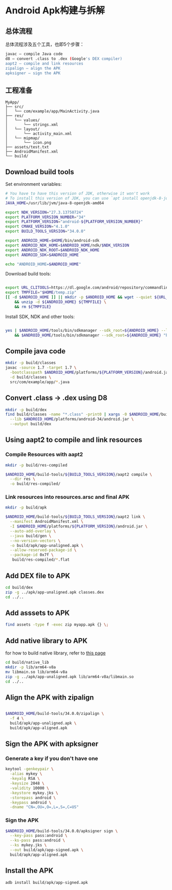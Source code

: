 
# Android Apk构建与拆解

## 总体流程

总体流程涉及五个工具，也即5个步骤：

```bash
javac – compile Java code
d8 – convert .class to .dex (Google's DEX compiler)
aapt2 – compile and link resources
zipalign – align the APK
apksigner – sign the APK
```


## 工程准备

```
MyApp/
├── src/
│   └── com/example/app/MainActivity.java
├── res/
│   └── values/
│       └── strings.xml
│   └── layout/
│       └── activity_main.xml
│   └── mipmap/
│       └── icon.png
├── assets/test.txt
├── AndroidManifest.xml
└── build/
```


## Download build tools

Set environment variables:

```bash
# You have to have this version of JDK, otherwise it won't work
# To install this version of JDK, you can use `apt install openjdk-8-jdk`
JAVA_HOME=/usr/lib/jvm/java-8-openjdk-amd64 

export NDK_VERSION="27.3.13750724"
export PLATFORM_VERSION_NUMBER="34"
export PLATFORM_VERSION="android-${PLATFORM_VERSION_NUMBER}"
export CMAKE_VERSION="4.1.0"
export BUILD_TOOLS_VERSION="34.0.0"

export ANDROID_HOME=$HOME/bin/android-sdk
export ANDROID_NDK_HOME=$ANDROID_HOME/ndk/$NDK_VERSION
export ANDROID_NDK_ROOT=$ANDROID_NDK_HOME
export ANDROID_SDK=$ANDROID_HOME

echo "ANDROID_HOME=$ANDROID_HOME"

```

Download build tools:

```bash

export URL_CLITOOLS=https://dl.google.com/android/repository/commandlinetools-linux-6200805_latest.zip
export TMPFILE="$HOME/temp.zip"
[[ -d $ANDROID_HOME ]] || mkdir -p $ANDROID_HOME && wget --quiet ${URL_CLITOOLS} -O ${TMPFILE} \
    && unzip -d ${ANDROID_HOME} ${TMPFILE} \
    && rm ${TMPFILE}
```

Install SDK, NDK and other tools:

```bash

yes | $ANDROID_HOME/tools/bin/sdkmanager --sdk_root=${ANDROID_HOME} --licenses \
    && $ANDROID_HOME/tools/bin/sdkmanager --sdk_root=${ANDROID_HOME} "build-tools;${BUILD_TOOLS_VERSION}" "cmake;${CMAKE_VERSION}" "ndk;${NDK_VERSION}" "platform-tools" "platforms;${PLATFORM_VERSION}" "tools"
```

## Compile java code

```bash
mkdir -p build/classes
javac -source 1.7 -target 1.7 \
  -bootclasspath $ANDROID_HOME/platforms/${PLATFORM_VERSION}/android.jar \
  -d build/classes \
  src/com/example/app/*.java

```

## Convert .class → .dex using D8

```bash
mkdir -p build/dex
find build/classes -name "*.class" -print0 | xargs -0 $ANDROID_HOME/build-tools/${BUILD_TOOLS_VERSION}/d8 \
  --lib $ANDROID_HOME/platforms/android-34/android.jar \
  --output build/dex
```

## Using aapt2 to compile and link resources

### Compile Resources with aapt2

```bash
mkdir -p build/res-compiled

$ANDROID_HOME/build-tools/${BUILD_TOOLS_VERSION}/aapt2 compile \
  --dir res \
  -o build/res-compiled/

```

### Link resources into resources.arsc and final APK

```bash
mkdir -p build/apk

$ANDROID_HOME/build-tools/${BUILD_TOOLS_VERSION}/aapt2 link \
  --manifest AndroidManifest.xml \
  -I $ANDROID_HOME/platforms/${PLATFORM_VERSION}/android.jar \
  --auto-add-overlay \
  --java build/gen \
  --no-version-vectors \
  -o build/apk/app-unaligned.apk \
  --allow-reserved-package-id \
  --package-id 0x7f \
   build/res-compiled/*.flat

```

## Add DEX file to APK 

```bash
cd build/dex
zip -g ../apk/app-unaligned.apk classes.dex
cd ../..

```

## Add asssets to APK

```bash
find assets -type f -exec zip myapp.apk {} \;
```

## Add native library to APK

for how to build native library, refer to [this page](doc/native_lib.md)

```bash
cd build/native_lib
mkdir -p lib/arm64-v8a
mv libmain.so lib/arm64-v8a
zip -g ../apk/app-unaligned.apk lib/arm64-v8a/libmain.so
cd ../..
```

## Align the APK with zipalign

```bash

$ANDROID_HOME/build-tools/34.0.0/zipalign \
  -f 4 \
  build/apk/app-unaligned.apk \
  build/apk/app-aligned.apk

```

## Sign the APK with apksigner

### Generate a key if you don't have one

```bash
keytool -genkeypair \
  -alias mykey \
  -keyalg RSA \
  -keysize 2048 \
  -validity 10000 \
  -keystore mykey.jks \
  -storepass android \
  -keypass android \
  -dname "CN=,OU=,O=,L=,S=,C=US"
```

### Sign the APK

```bash
$ANDROID_HOME/build-tools/34.0.0/apksigner sign \
  --key-pass pass:android \
  --ks-pass pass:android \
  --ks mykey.jks \
  --out build/apk/app-signed.apk \
  build/apk/app-aligned.apk
```

## Install the APK

```bash
adb install build/apk/app-signed.apk
```

